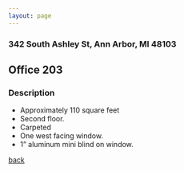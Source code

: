 ```yaml
---
layout: page
---
```


### 342 South Ashley St, Ann Arbor, MI  48103

## Office 203
### Description

* Approximately 110 square feet
* Second floor.
* Carpeted
* One west facing window.
* 1” aluminum mini blind on window.

[back](/)

